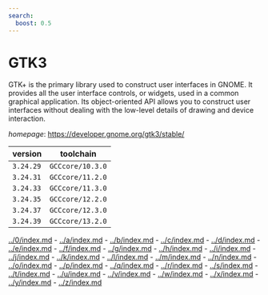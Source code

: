 ```yaml
---
search:
  boost: 0.5
---
```

# GTK3

GTK+ is the primary library used to construct user interfaces in GNOME. It  provides all the user interface controls, or widgets, used in a common  graphical application. Its object-oriented API allows you to construct  user interfaces without dealing with the low-level details of drawing and  device interaction.

*homepage*: <https://developer.gnome.org/gtk3/stable/>

version | toolchain
--------|----------
``3.24.29`` | ``GCCcore/10.3.0``
``3.24.31`` | ``GCCcore/11.2.0``
``3.24.33`` | ``GCCcore/11.3.0``
``3.24.35`` | ``GCCcore/12.2.0``
``3.24.37`` | ``GCCcore/12.3.0``
``3.24.39`` | ``GCCcore/13.2.0``

[../0/index.md](0) - [../a/index.md](a) - [../b/index.md](b) - [../c/index.md](c) - [../d/index.md](d) - [../e/index.md](e) - [../f/index.md](f) - [../g/index.md](g) - [../h/index.md](h) - [../i/index.md](i) - [../j/index.md](j) - [../k/index.md](k) - [../l/index.md](l) - [../m/index.md](m) - [../n/index.md](n) - [../o/index.md](o) - [../p/index.md](p) - [../q/index.md](q) - [../r/index.md](r) - [../s/index.md](s) - [../t/index.md](t) - [../u/index.md](u) - [../v/index.md](v) - [../w/index.md](w) - [../x/index.md](x) - [../y/index.md](y) - [../z/index.md](z)


